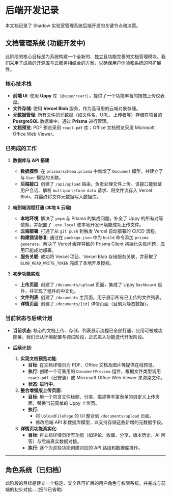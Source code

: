# 后端开发记录

本文档记录了 Shadow 实验室管理系统后端开发的关键节点和决策。

## 文档管理系统 (功能开发中)

此阶段的核心目标是为系统构建一个全新的、独立且功能完善的文档管理模块。我们采用了成熟的开源库与云服务相结合的方案，以确保用户体验和系统的可扩展性。

### 核心技术栈

- **前端 UI**: 使用 **Uppy** 库（`@uppy/react`），提供了一个功能丰富的拖拽上传仪表盘。
- **文件存储**: 使用 **Vercel Blob** 服务，作为高可用的云端对象存储。
- **元数据管理**: 所有文件的元数据（如文件名、URL、上传者等）存储在项目的 **PostgreSQL** 数据库中，通过 **Prisma** 进行管理。
- **文档预览**: PDF 预览采用 `react-pdf` 库；Office 文档预览采用 Microsoft Office Web Viewer。

### 已完成的工作

1.  **数据库与 API 搭建**

    - **数据模型**: 在 `prisma/schema.prisma` 中新增了 `Document` 模型，并建立了与 `User` 模型的关联。
    - **后端接口**: 创建了 `/api/upload` 路由，负责处理文件上传。该接口能验证用户会话、解析 `multipart/form-data` 请求、将文件流存入 Vercel Blob，并最终将文件元数据写入数据库。

2.  **端到端流程打通 (本地 & 云端)**

    - **本地环境**: 解决了 `pnpm` 与 Prisma 的集成问题，补全了 Uppy 的所有对等依赖，并配置了 `.env.local` 使本地开发环境能成功上传文件。
    - **云端部署**: 打通了从 `git push` 到触发 Vercel 自动部署的 CI/CD 流程。
    - **构建错误修复**: 通过在 `package.json` 中为 `build` 命令添加 `prisma generate`，解决了 Vercel 缓存导致的 Prisma Client 初始化失败问题，应用已能成功部署。
    - **服务关联**: 成功将 Vercel 项目、Vercel Blob 存储服务关联，并获取了 `BLOB_READ_WRITE_TOKEN` 完成了本地开发授权。

3.  **初步功能实现**

    - **上传页面**: 创建了 `/documents/upload` 页面，集成了 Uppy `Dashboard` 组件，并实现了组件的中文化。
    - **文件列表**: 创建了 `/documents` 主页面，用于展示所有已上传的文件列表。
    - **详情页面**: 创建了 `/documents/[id]` 详情页面（目前为静态数据）。

### 当前状态与后续计划

- **当前状态**: 核心的文档上传、存储、列表展示流程已全部打通，应用可被成功部署。我们已从环境配置与调试阶段，正式进入功能迭代开发阶段。

- **后续计划**:
  1.  **实现文档预览功能**:
      - **目标**: 在文档详情页为 PDF、Office 文档及图片等提供在线预览。
      - **执行**: 创建一个可重用的 `DocumentPreview` 组件，根据文件类型调用 `react-pdf`（已安装）或 Microsoft Office Web Viewer 来渲染文件。
      - **状态**: **进行中**。
  2.  **整合增强版上传页面**:
      - **目标**: 用一个包含文件标题、分类、描述等丰富表单的自定义上传页面，替换当前简单的 Uppy 上传页。
      - **执行**:
        - 将 `UploadFilePage` 的 UI 整合到 `/documents/upload` 页面。
        - 修改后端 API 和数据库模型，以支持存储这些新增的元数据字段。
  3.  **详情页功能真实化**:
      - **目标**: 将文档详情页所有功能（如评论、收藏、分享、版本历史、AI 问答）与后端真实数据对接。
      - **执行**: 逐个为这些功能创建对应的 API 路由和数据库操作。

---

## 角色系统（已归档）

此阶段的目标是建立一个稳定、安全且可扩展的用户角色与权限系统，并完成与前端的初步对接... (细节已省略)
